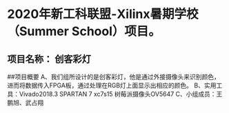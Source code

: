 # 2020年新工科联盟-Xilinx暑期学校（Summer School）项目。
项目名称： 创客彩灯
---------
##项目概要
A、我们组所设计的是创客彩灯，他是通过外接摄像头来识别颜色，进而将数据传入FPGA板，通过处理在RGB灯上面显示出相应的颜色。
B、实用工具：Vivado2018.3 SPARTAN 7 xc7s15 树莓派摄像头OV5647
C、小组成员：王鹏旭、武占翔
